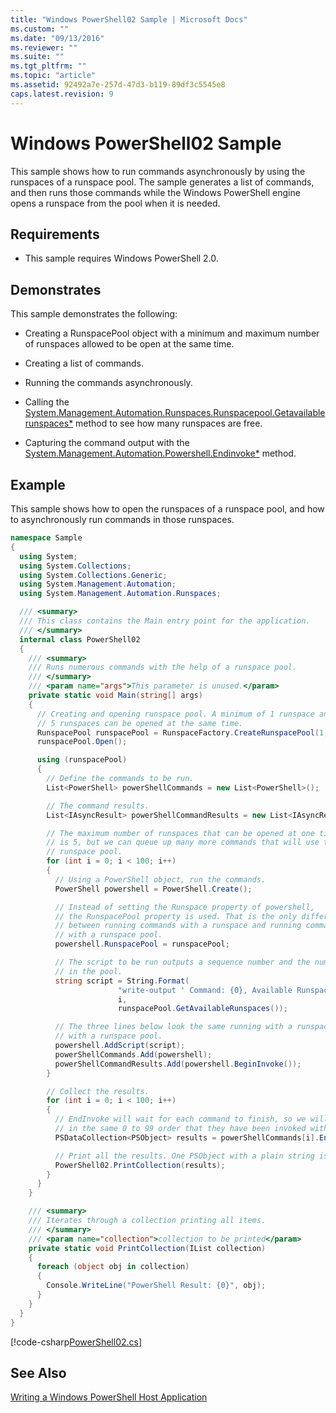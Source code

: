 ```yaml
---
title: "Windows PowerShell02 Sample | Microsoft Docs"
ms.custom: ""
ms.date: "09/13/2016"
ms.reviewer: ""
ms.suite: ""
ms.tgt_pltfrm: ""
ms.topic: "article"
ms.assetid: 92492a7e-257d-47d3-b119-89df3c5545e8
caps.latest.revision: 9
---
```

# Windows PowerShell02 Sample
This sample shows how to run commands asynchronously by using the runspaces of a runspace pool. The sample generates a list of commands, and then runs those commands while the Windows PowerShell engine opens a runspace from the pool when it is needed.

## Requirements

-   This sample requires Windows PowerShell 2.0.

## Demonstrates
 This sample demonstrates the following:

-   Creating a RunspacePool object with a minimum and maximum number of runspaces allowed to be open at the same time.

-   Creating a list of commands.

-   Running the commands asynchronously.

-   Calling the [System.Management.Automation.Runspaces.Runspacepool.Getavailablerunspaces*](/dotnet/api/System.Management.Automation.Runspaces.RunspacePool.GetAvailableRunspaces) method to see how many runspaces are free.

-   Capturing the command output with the [System.Management.Automation.Powershell.Endinvoke*](/dotnet/api/System.Management.Automation.PowerShell.EndInvoke) method.

## Example
 This sample shows how to open the runspaces of a runspace pool, and how to asynchronously run commands in those runspaces.

```csharp
namespace Sample
{
  using System;
  using System.Collections;
  using System.Collections.Generic;
  using System.Management.Automation;
  using System.Management.Automation.Runspaces;

  /// <summary>
  /// This class contains the Main entry point for the application.
  /// </summary>
  internal class PowerShell02
  {
    /// <summary>
    /// Runs numerous commands with the help of a runspace pool.
    /// </summary>
    /// <param name="args">This parameter is unused.</param>
    private static void Main(string[] args)
    {
      // Creating and opening runspace pool. A minimum of 1 runspace and a maximum of
      // 5 runspaces can be opened at the same time.
      RunspacePool runspacePool = RunspaceFactory.CreateRunspacePool(1, 5);
      runspacePool.Open();

      using (runspacePool)
      {
        // Define the commands to be run.
        List<PowerShell> powerShellCommands = new List<PowerShell>();

        // The command results.
        List<IAsyncResult> powerShellCommandResults = new List<IAsyncResult>();

        // The maximum number of runspaces that can be opened at one tine is
        // is 5, but we can queue up many more commands that will use the
        // runspace pool.
        for (int i = 0; i < 100; i++)
        {
          // Using a PowerShell object, run the commands.
          PowerShell powershell = PowerShell.Create();

          // Instead of setting the Runspace property of powershell,
          // the RunspacePool property is used. That is the only difference
          // between running commands with a runspace and running commands
          // with a runspace pool.
          powershell.RunspacePool = runspacePool;

          // The script to be run outputs a sequence number and the number of available runspaces
          // in the pool.
          string script = String.Format(
                        "write-output ' Command: {0}, Available Runspaces: {1}'",
                        i,
                        runspacePool.GetAvailableRunspaces());

          // The three lines below look the same running with a runspace or
          // with a runspace pool.
          powershell.AddScript(script);
          powerShellCommands.Add(powershell);
          powerShellCommandResults.Add(powershell.BeginInvoke());
        }

        // Collect the results.
        for (int i = 0; i < 100; i++)
        {
          // EndInvoke will wait for each command to finish, so we will be getting the commands
          // in the same 0 to 99 order that they have been invoked with BeginInvoke.
          PSDataCollection<PSObject> results = powerShellCommands[i].EndInvoke(powerShellCommandResults[i]);

          // Print all the results. One PSObject with a plain string is the expected result.
          PowerShell02.PrintCollection(results);
        }
      }
    }

    /// <summary>
    /// Iterates through a collection printing all items.
    /// </summary>
    /// <param name="collection">collection to be printed</param>
    private static void PrintCollection(IList collection)
    {
      foreach (object obj in collection)
      {
        Console.WriteLine("PowerShell Result: {0}", obj);
      }
    }
  }
}

```

[!code-csharp[PowerShell02.cs](../../powershell-sdk-samples/SDK-2.0/csharp/PowerShell02/PowerShell02.cs#L11-L96 "PowerShell02.cs")]

## See Also

 [Writing a Windows PowerShell Host Application](./writing-a-windows-powershell-host-application.md)
